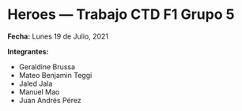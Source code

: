 # Heroes — Trabajo CTD F1 Grupo 5

**Fecha:** Lunes 19 de Julio, 2021

**Integrantes:**
- Geraldine Brussa
- Mateo Benjamin Teggi
- Jaled Jala
- Manuel Mao
- Juan Andrés Pérez